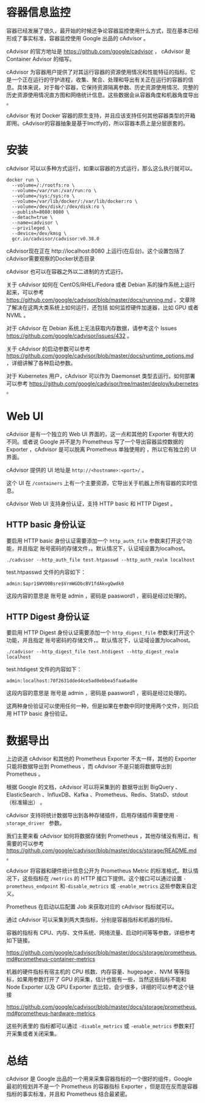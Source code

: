 # 容器信息监控

容器已经发展了很久，最开始的时候还争论容器监控使用什么方式，现在基本已经形成了事实标准，容器监控使用 Google 出品的  cAdvisor 。

cAdvisor 的官方地址是 https://github.com/google/cadvisor  ， cAdvisor 是 Container Advisor 的缩写。

cAdvisor 为容器用户提供了对其运行容器的资源使用情况和性能特征的指标。它是一个正在运行的守护进程，收集、聚合、处理和导出有关正在运行的容器的信息。具体来说，对于每个容器，它保持资源隔离参数、历史资源使用情况、完整的历史资源使用情况直方图和网络统计信息。这些数据会从容器角度和机器角度导出 。


cAdvisor 有对 Docker 容器的原生支持，并且应该支持任何其他容器类型的开箱即用。cAdvisor的容器抽象是基于lmctfy的，所以容器本质上是分层嵌套的。


# 安装

cAdvisor 可以以多种方式运行，如果以容器的方式运行，那么这么执行就可以。

```
docker run \
  --volume=/:/rootfs:ro \
  --volume=/var/run:/var/run:ro \
  --volume=/sys:/sys:ro \
  --volume=/var/lib/docker/:/var/lib/docker:ro \
  --volume=/dev/disk/:/dev/disk:ro \
  --publish=8080:8080 \
  --detach=true \
  --name=cadvisor \
  --privileged \
  --device=/dev/kmsg \
  gcr.io/cadvisor/cadvisor:v0.38.0
```

cAdvisor现在正在 http://localhost:8080  上运行(在后台)。这个设置包括了cAdvisor需要观察的Docker状态目录

cAdvisor 也可以在容器之外以二进制的方式运行。

关于 cAdvisor 如何在 CentOS/RHEL/Fedora 或者 Debian 系的操作系统上运行起来，可以参考  https://github.com/google/cadvisor/blob/master/docs/running.md 。文章除了解决在这两大类系统上如何运行，还包括 如何监控硬件加速器，比如 GPU 或者 NVML 。

对于 cAdvisor 在 Debian 系统上无法获取内存数据，请参考这个 Issues https://github.com/google/cadvisor/issues/432 。

关于 cAdvisor 的启动参数可以参考 https://github.com/google/cadvisor/blob/master/docs/runtime_options.md ，详细讲解了各种启动参数。



对于 Kubernetes 用户，cAdvisor 可以作为 Daemonset 类型去运行。如何部署 可以参考 https://github.com/google/cadvisor/tree/master/deploy/kubernetes 。


# Web UI 

cAdvisor 是有一个独立的 Web UI 界面的，这一点和其他的 Exporter 有很大的不同。或者说 Google 并不是为 Prometheus 写了一个导出容器监控数据的 Exporter ，cAdvisor 是可以脱离 Prometheus 单独使用的 ，所以它有独立的 UI 界面。

cAdvisor 提供的 UI 地址是  `http://<hostname>:<port>/` 。

这个 UI 在 `/containers` 上有一个主要资源，它导出关于机器上所有容器的实时信息。 

cAdvisor Web UI 支持身份认证，支持 HTTP basic 和 HTTP Digest 。


## HTTP basic 身份认证

要启用 HTTP basic 身份认证需要添加一个 `http_auth_file` 参数来打开这个功能，并且指定 账号密码的存储文件，。默认情况下，认证域设置为localhost。

```
./cadvisor --http_auth_file test.htpasswd --http_auth_realm localhost
```

test.htpasswd 文件的内容如下：

```
admin:$apr1$WVO0Bsre$VrmWGDbcBV1fdAkvgQwdk0
```
这段内容的意思是 账号是 admin ，密码是 paasword1 ，密码是经过处理的。

## HTTP Digest 身份认证

要启用 HTTP Digest 身份认证需要添加一个 `http_digest_file` 参数来打开这个功能，并且指定 账号密码的存储文件，。默认情况下，认证域设置为localhost。

```
./cadvisor --http_digest_file test.htdigest --http_digest_realm localhost
```

test.htdigest 文件的内容如下：

```
admin:localhost:70f2631dded4ce5ad0ebbea5faa6ad6e
```

这段内容的意思是 账号是 admin ，密码是 paasword1 ，密码是经过处理的。


这两种身份验证可以使用任何一种，但是如果在参数中同时使用两个文件，则只启用 HTTP basic 身份验证。

# 数据导出

上边说道 cAdvisor 和其他的 Prometheus Exporter 不太一样，其他的 Exporter 只能将数据导出到 Prometheus ，而 cAdvisor 不是只能将数据导出到 Prometheus 。

根据 Google 的文档，cAdvisor 可以将采集到的 数据导出到 BigQuery 、ElasticSearch 、InfluxDB、Kafka 、Prometheus、Redis、StatsD、stdout（标准输出） 。

cAdvisor 支持将统计数据导出到各种存储插件，启用存储插件需要使用 `-storage_driver ` 参数。

我们主要来看 cAdvisor 如何将数据存储到 Prometheus ，其他存储没有用过，有需要的可以参考 https://github.com/google/cadvisor/blob/master/docs/storage/README.md 。

cAdvisor 将容器和硬件统计信息公开为 Prometheus Metric 的标准格式。默认情况下，这些指标在 `/metrics` 的 HTTP 接口下提供。这个接口可以通过设置 `-prometheus_endpoint` 和`-disable_metrics` 或 `-enable_metrics` 这些参数来自定义。

Prometheus 在启动以后配置 Job 来获取对应的 cAdvisor 指标就可以。

通过 cAdvisor 可以采集到两大类指标，分别是容器指标和机器的指标。

容器的指标有 CPU、内存、文件系统、网络流量、启动时间等等参数，详细参考如下链接。

https://github.com/google/cadvisor/blob/master/docs/storage/prometheus.md#prometheus-container-metrics

机器的硬件指标有宿主机的 CPU 核数、内存容量、hugepage 、NVM 等等指标，如果用参数打开了 GPU 的采集，估计也能有一些，当然这些指标不能和 Node Exporter 以及 GPU Exporter 去比较，会少很多，详细的可以参考这个链接 

https://github.com/google/cadvisor/blob/master/docs/storage/prometheus.md#prometheus-hardware-metrics

这些列表里的 指标都可以通过 `-disable_metrics` 或 `-enable_metrics` 参数来打开采集或者关闭采集。

# 总结

cAdvisor 是 Google 出品的一个用来采集容器指标的一个很好的组件，Google 最初的规划并不是一个 Prometheus 的容器指标 Exporter ，但是现在反而是容器指标的事实标准，并且和 Prometheus 结合最紧密。